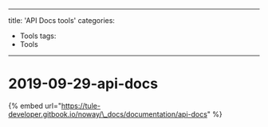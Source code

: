

---
title: 'API Docs tools'
categories:
  - Tools
tags:
  - Tools
---

# 2019-09-29-api-docs

{% embed url="https://tule-developer.gitbook.io/noway/\_docs/documentation/api-docs" %}



